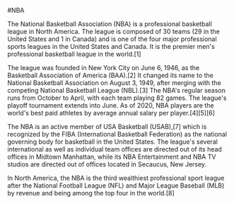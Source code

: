 #NBA

The National Basketball Association (NBA) is a professional basketball league in North America. The league is composed of 30 teams (29 in the United States and 1 in Canada) and is one of the four major professional sports leagues in the United States and Canada. It is the premier men's professional basketball league in the world.[1]

The league was founded in New York City on June 6, 1946, as the Basketball Association of America (BAA).[2] It changed its name to the National Basketball Association on August 3, 1949, after merging with the competing National Basketball League (NBL).[3] The NBA's regular season runs from October to April, with each team playing 82 games. The league's playoff tournament extends into June. As of 2020, NBA players are the world's best paid athletes by average annual salary per player.[4][5][6]

The NBA is an active member of USA Basketball (USAB),[7] which is recognized by the FIBA (International Basketball Federation) as the national governing body for basketball in the United States. The league's several international as well as individual team offices are directed out of its head offices in Midtown Manhattan, while its NBA Entertainment and NBA TV studios are directed out of offices located in Secaucus, New Jersey.

In North America, the NBA is the third wealthiest professional sport league after the National Football League (NFL) and Major League Baseball (MLB) by revenue and being among the top four in the world.[8]

